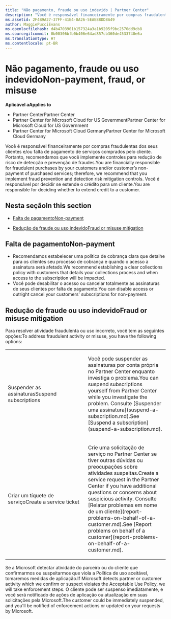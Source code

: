 ```yaml
---
title: "Não pagamento, fraude ou uso indevido | Partner Center"
description: "Você é responsável financeiramente por compras fraudulentas dos seus clientes e/ou falta de pagamento de serviços comprados pelo cliente. Portanto, recomendamos que você implemente controles para redução de risco de detecção e prevenção de fraudes."
ms.assetid: 2F4B9A27-37FF-41E4-8A26-5EAE88DD8A49
author: MaggiePucciEvans
ms.openlocfilehash: d4b4703901b157324a3a1b9205f9bc2570dd9cb8
ms.sourcegitcommit: 0b00306bfb0b406e64ad857cb360de4533740e6a
ms.translationtype: HT
ms.contentlocale: pt-BR
---
```

# <a name="non-payment-fraud-or-misuse"></a><span data-ttu-id="90240-103">Não pagamento, fraude ou uso indevido</span><span class="sxs-lookup"><span data-stu-id="90240-103">Non-payment, fraud, or misuse</span></span>

**<span data-ttu-id="90240-104">Aplicável a</span><span class="sxs-lookup"><span data-stu-id="90240-104">Applies to</span></span>**

-  <span data-ttu-id="90240-105">Partner Center</span><span class="sxs-lookup"><span data-stu-id="90240-105">Partner Center</span></span>
-  <span data-ttu-id="90240-106">Partner Center for Microsoft Cloud for US Government</span><span class="sxs-lookup"><span data-stu-id="90240-106">Partner Center for Microsoft Cloud for US Government</span></span>
-  <span data-ttu-id="90240-107">Partner Center for Microsoft Cloud Germany</span><span class="sxs-lookup"><span data-stu-id="90240-107">Partner Center for Microsoft Cloud Germany</span></span>

<span data-ttu-id="90240-108">Você é responsável financeiramente por compras fraudulentas dos seus clientes e/ou falta de pagamento de serviços comprados pelo cliente. Portanto, recomendamos que você implemente controles para redução de risco de detecção e prevenção de fraudes.</span><span class="sxs-lookup"><span data-stu-id="90240-108">You are financially responsible for fraudulent purchases by your customers and/or customer’s non-payment of purchased services; therefore, we recommend that you implement fraud prevention and detection risk mitigation controls.</span></span> <span data-ttu-id="90240-109">Você é responsável por decidir se estende o crédito para um cliente.</span><span class="sxs-lookup"><span data-stu-id="90240-109">You are responsible for deciding whether to extend credit to a customer.</span></span>

## <a name="in-this-section"></a><span data-ttu-id="90240-110">Nesta seção</span><span class="sxs-lookup"><span data-stu-id="90240-110">In this section</span></span>


-   [<span data-ttu-id="90240-111">Falta de pagamento</span><span class="sxs-lookup"><span data-stu-id="90240-111">Non-payment</span></span>](#nonpayment)

-   [<span data-ttu-id="90240-112">Redução de fraude ou uso indevido</span><span class="sxs-lookup"><span data-stu-id="90240-112">Fraud or misuse mitigation</span></span>](#fraudmisusemitigation)

## <span data-ttu-id="90240-113"><a href="" id="nonpayment"></a>Falta de pagamento</span><span class="sxs-lookup"><span data-stu-id="90240-113"><a href="" id="nonpayment"></a>Non-payment</span></span>


-   <span data-ttu-id="90240-114">Recomendamos estabelecer uma política de cobrança clara que detalhe para os clientes seu processo de cobrança e quando o acesso à assinatura será afetado.</span><span class="sxs-lookup"><span data-stu-id="90240-114">We recommend establishing a clear collections policy with customers that details your collections process and when access to the subscription will be impacted.</span></span>
-   <span data-ttu-id="90240-115">Você pode desabilitar o acesso ou cancelar totalmente as assinaturas de seus clientes por falta de pagamento.</span><span class="sxs-lookup"><span data-stu-id="90240-115">You can disable access or outright cancel your customers' subscriptions for non-payment.</span></span>

## <span data-ttu-id="90240-116"><a href="" id="fraudmisusemitigation"></a>Redução de fraude ou uso indevido</span><span class="sxs-lookup"><span data-stu-id="90240-116"><a href="" id="fraudmisusemitigation"></a>Fraud or misuse mitigation</span></span>


<span data-ttu-id="90240-117">Para resolver atividade fraudulenta ou uso incorreto, você tem as seguintes opções:</span><span class="sxs-lookup"><span data-stu-id="90240-117">To address fraudulent activity or misuse, you have the following options:</span></span>

<table>
<colgroup>
<col width="50%" />
<col width="50%" />
</colgroup>
<tbody>
<tr class="odd">
<td><span data-ttu-id="90240-118">Suspender as assinaturas</span><span class="sxs-lookup"><span data-stu-id="90240-118">Suspend subscriptions</span></span></td>
<td><p><span data-ttu-id="90240-119">Você pode suspender as assinaturas por conta própria no Partner Center enquanto investiga o problema.</span><span class="sxs-lookup"><span data-stu-id="90240-119">You can suspend subscriptions yourself from Partner Center while you investigate the problem.</span></span> <span data-ttu-id="90240-120">Consulte [Suspender uma assinatura](suspend-a-subscription.md).</span><span class="sxs-lookup"><span data-stu-id="90240-120">See [Suspend a subscription](suspend-a-subscription.md).</span></span></p></td>
</tr>
<tr class="even">
<td><span data-ttu-id="90240-121">Criar um tíquete de serviço</span><span class="sxs-lookup"><span data-stu-id="90240-121">Create a service ticket</span></span></td>
<td><p><span data-ttu-id="90240-122">Crie uma solicitação de serviço no Partner Center se tiver outras dúvidas ou preocupações sobre atividades suspeitas.</span><span class="sxs-lookup"><span data-stu-id="90240-122">Create a service request in the Partner Center if you have additional questions or concerns about suspicious activity.</span></span> <span data-ttu-id="90240-123">Consulte [Relatar problemas em nome de um cliente](report-problems-on-behalf-of-a-customer.md).</span><span class="sxs-lookup"><span data-stu-id="90240-123">See [Report problems on behalf of a customer](report-problems-on-behalf-of-a-customer.md).</span></span></p></td>
</tr>
</tbody>
</table>

 

<span data-ttu-id="90240-124">Se a Microsoft detectar atividade do parceiro ou do cliente que confirmarmos ou suspeitarmos que viola a Política de uso aceitável, tomaremos medidas de aplicação.</span><span class="sxs-lookup"><span data-stu-id="90240-124">If Microsoft detects partner or customer activity which we confirm or suspect violates the Acceptable Use Policy, we will take enforcement steps.</span></span> <span data-ttu-id="90240-125">O cliente pode ser suspenso imediatamente, e você será notificado de ações de aplicação ou atualização em suas solicitações pela Microsoft.</span><span class="sxs-lookup"><span data-stu-id="90240-125">The customer could be immediately suspended, and you'll be notified of enforcement actions or updated on your requests by Microsoft.</span></span>

 

 



